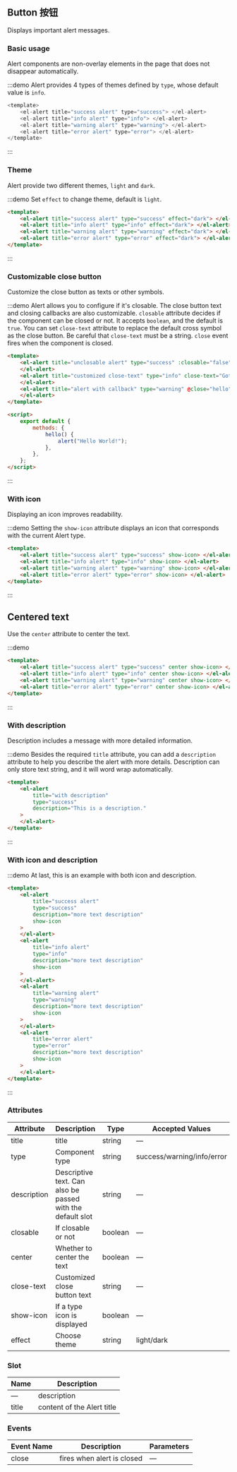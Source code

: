 ## Button 按钮

Displays important alert messages.

### Basic usage

Alert components are non-overlay elements in the page that does not disappear automatically.

:::demo Alert provides 4 types of themes defined by `type`, whose default value is `info`.

```js
<template>
    <el-alert title="success alert" type="success"> </el-alert>
    <el-alert title="info alert" type="info"> </el-alert>
    <el-alert title="warning alert" type="warning"> </el-alert>
    <el-alert title="error alert" type="error"> </el-alert>
</template>
```

:::

### Theme

Alert provide two different themes, `light` and `dark`.

:::demo Set `effect` to change theme, default is `light`.

```html
<template>
    <el-alert title="success alert" type="success" effect="dark"> </el-alert>
    <el-alert title="info alert" type="info" effect="dark"> </el-alert>
    <el-alert title="warning alert" type="warning" effect="dark"> </el-alert>
    <el-alert title="error alert" type="error" effect="dark"> </el-alert>
</template>
```

:::

### Customizable close button

Customize the close button as texts or other symbols.

:::demo Alert allows you to configure if it's closable. The close button text and closing callbacks are also customizable. `closable` attribute decides if the component can be closed or not. It accepts `boolean`, and the default is `true`. You can set `close-text` attribute to replace the default cross symbol as the close button. Be careful that `close-text` must be a string. `close` event fires when the component is closed.

```html
<template>
    <el-alert title="unclosable alert" type="success" :closable="false">
    </el-alert>
    <el-alert title="customized close-text" type="info" close-text="Gotcha">
    </el-alert>
    <el-alert title="alert with callback" type="warning" @close="hello">
    </el-alert>
</template>

<script>
    export default {
        methods: {
            hello() {
                alert("Hello World!");
            },
        },
    };
</script>
```

:::

### With icon

Displaying an icon improves readability.

:::demo Setting the `show-icon` attribute displays an icon that corresponds with the current Alert type.

```html
<template>
    <el-alert title="success alert" type="success" show-icon> </el-alert>
    <el-alert title="info alert" type="info" show-icon> </el-alert>
    <el-alert title="warning alert" type="warning" show-icon> </el-alert>
    <el-alert title="error alert" type="error" show-icon> </el-alert>
</template>
```

:::

## Centered text

Use the `center` attribute to center the text.

:::demo

```html
<template>
    <el-alert title="success alert" type="success" center show-icon> </el-alert>
    <el-alert title="info alert" type="info" center show-icon> </el-alert>
    <el-alert title="warning alert" type="warning" center show-icon> </el-alert>
    <el-alert title="error alert" type="error" center show-icon> </el-alert>
</template>
```

:::

### With description

Description includes a message with more detailed information.

:::demo Besides the required `title` attribute, you can add a `description` attribute to help you describe the alert with more details. Description can only store text string, and it will word wrap automatically.

```html
<template>
    <el-alert
        title="with description"
        type="success"
        description="This is a description."
    >
    </el-alert>
</template>
```

:::

### With icon and description

:::demo At last, this is an example with both icon and description.

```html
<template>
    <el-alert
        title="success alert"
        type="success"
        description="more text description"
        show-icon
    >
    </el-alert>
    <el-alert
        title="info alert"
        type="info"
        description="more text description"
        show-icon
    >
    </el-alert>
    <el-alert
        title="warning alert"
        type="warning"
        description="more text description"
        show-icon
    >
    </el-alert>
    <el-alert
        title="error alert"
        type="error"
        description="more text description"
        show-icon
    >
    </el-alert>
</template>
```

:::

### Attributes

| Attribute   | Description                                                | Type    | Accepted Values            | Default |
| ----------- | ---------------------------------------------------------- | ------- | -------------------------- | ------- |
| title       | title                                                      | string  | —                          | —       |
| type        | Component type                                             | string  | success/warning/info/error | info    |
| description | Descriptive text. Can also be passed with the default slot | string  | —                          | —       |
| closable    | If closable or not                                         | boolean | —                          | true    |
| center      | Whether to center the text                                 | boolean | —                          | false   |
| close-text  | Customized close button text                               | string  | —                          | —       |
| show-icon   | If a type icon is displayed                                | boolean | —                          | false   |
| effect      | Choose theme                                               | string  | light/dark                 | light   |

### Slot

| Name  | Description                |
| ----- | -------------------------- |
| —     | description                |
| title | content of the Alert title |

### Events

| Event Name | Description                | Parameters |
| ---------- | -------------------------- | ---------- |
| close      | fires when alert is closed | —          |
